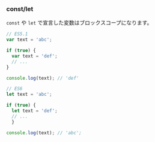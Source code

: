 ### const/let

`const` や `let` で宣言した変数はブロックスコープになります。

```javascript
// ES5.1
var text = 'abc';

if (true) {
  var text = 'def';
  // ...
}

console.log(text); // 'def'
```

```javascript
// ES6
let text = 'abc';

if (true) {
  let text = 'def';
  // ...
  }

console.log(text); // 'abc';
```
